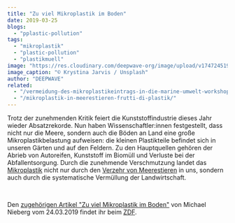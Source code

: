 ```yaml
---
title: "Zu viel Mikroplastik im Boden"
date: 2019-03-25
blogs: 
  - "pplastic-pollution"
tags: 
  - "mikroplastik"
  - "plastic-pollution"
  - "plastikmuell"
image: "https://res.cloudinary.com/deepwave-org/image/upload/v1747245194/deepwave.org/krystina-jarvis-aiHr3832uhs-unsplash-scaled.jpg"
image_caption: "© Krystina Jarvis / Unsplash"
author: "DEEPWAVE"
related: 
  - "/vermeidung-des-mikroplastikeintrags-in-die-marine-umwelt-workshop/"
  - "/mikroplastik-in-meerestieren-frutti-di-plastik/"
---
```


Trotz der zunehmenden Kritik feiert die Kunststoffindustrie dieses Jahr wieder Absatzrekorde. Nun haben Wissenschaftler:innen festgestellt, dass nicht nur die Meere, sondern auch die Böden an Land eine große Mikroplastikbelastung aufweisen: die kleinen Plastikteile befindet sich in unseren Gärten und auf den Feldern. Zu den Hauptquellen gehören der Abrieb von Autoreifen, Kunststoff im Biomüll und Verluste bei der Abfallentsorgung. Durch die zunehmende Verschmutzung landet das [Mikroplastik](https://www.deepwave.org/vermeidung-des-mikroplastikeintrags-in-die-marine-umwelt-workshop/) nicht nur durch den [Verzehr von Meerestieren](https://www.deepwave.org/mikroplastik-in-meerestieren-frutti-di-plastik/) in uns, sondern auch durch die systematische Vermüllung der Landwirtschaft.

 

Den [zugehörigen Artikel "Zu viel Mikroplastik im Boden"](https://www.zdf.de/nachrichten/heute/zu-viel-mikroplastik-im-boden-100.html) von Michael Nieberg vom 24.03.2019 findet ihr beim [ZDF](https://www.zdf.de/).
